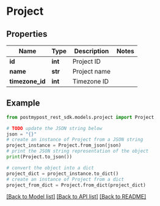 # Project


## Properties

Name | Type | Description | Notes
------------ | ------------- | ------------- | -------------
**id** | **int** | Project ID | 
**name** | **str** | Project name | 
**timezone_id** | **int** | Timezone ID | 

## Example

```python
from postmypost_rest_sdk.models.project import Project

# TODO update the JSON string below
json = "{}"
# create an instance of Project from a JSON string
project_instance = Project.from_json(json)
# print the JSON string representation of the object
print(Project.to_json())

# convert the object into a dict
project_dict = project_instance.to_dict()
# create an instance of Project from a dict
project_from_dict = Project.from_dict(project_dict)
```
[[Back to Model list]](../README.md#documentation-for-models) [[Back to API list]](../README.md#documentation-for-api-endpoints) [[Back to README]](../README.md)


